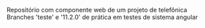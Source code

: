 Repositório com componente web de um projeto de telefônica<br>
Branches 'teste' e '11.2.0' de prática em testes de sistema angular
